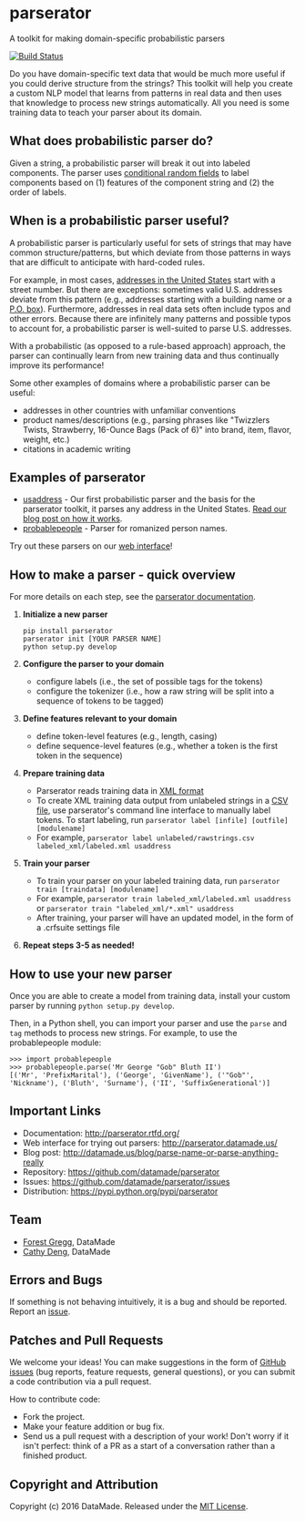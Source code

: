 parserator
==========
A toolkit for making domain-specific probabilistic parsers

[![Build Status](https://travis-ci.org/datamade/parserator.svg?branch=master)](https://travis-ci.org/datamade/parserator)

Do you have domain-specific text data that would be much more useful if you could derive structure from the strings? This toolkit will help you create a custom NLP model that learns from patterns in real data and then uses that knowledge to process new strings automatically. All you need is some training data to teach your parser about its domain.

## What does probabilistic parser do?
Given a string, a probabilistic parser will break it out into labeled components. The parser uses [conditional random fields](http://en.wikipedia.org/wiki/Conditional_random_field) to label components based on (1) features of the component string and (2) the order of labels.

## When is a probabilistic parser useful?
A probabilistic parser is particularly useful for sets of strings that may have common structure/patterns, but which deviate from those patterns in ways that are difficult to anticipate with hard-coded rules.

For example, in most cases, <a href="http://en.wikipedia.org/wiki/Address_(geography)#United_States">addresses in the United States</a> start with a street number. But there are exceptions: sometimes valid U.S. addresses deviate from this pattern (e.g., addresses starting with a building name or a [P.O. box](http://en.wikipedia.org/wiki/Post-office_box)). Furthermore, addresses in real data sets often include typos and other errors. Because there are infinitely many patterns and possible typos to account for, a probabilistic parser is well-suited to parse U.S. addresses.

With a probabilistic (as opposed to a rule-based approach) approach, the parser can continually learn from new training data and thus continually improve its performance!

Some other examples of domains where a probabilistic parser can be useful:
- addresses in other countries with unfamiliar conventions
- product names/descriptions (e.g., parsing phrases like "Twizzlers Twists, Strawberry, 16-Ounce Bags (Pack of 6)" into brand, item, flavor, weight, etc.)
- citations in academic writing

## Examples of parserator

* [usaddress](https://github.com/datamade/usaddress) - Our first probabilistic parser and the basis for the parserator toolkit, it parses any address in the United States. [Read our blog post on how it works](http://datamade.us/blog/parsing-addresses-with-usaddress).
* [probablepeople](https://github.com/datamade/probablepeople) - Parser for romanized person names.

Try out these parsers on our [web interface](http://parserator.datamade.us/)!

## How to make a parser - quick overview
For more details on each step, see the [parserator documentation](http://parserator.rtfd.org/).

1. **Initialize a new parser**

    ```
    pip install parserator
    parserator init [YOUR PARSER NAME]
    python setup.py develop
    ```

2. **Configure the parser to your domain**

    * configure labels (i.e., the set of possible tags for the tokens)
    * configure the tokenizer (i.e., how a raw string will be split into a sequence of tokens to be tagged)

3. **Define features relevant to your domain**
    * define token-level features (e.g., length, casing)
    * define sequence-level features (e.g., whether a token is the first token in the sequence)

4. **Prepare training data**
    * Parserator reads training data in [XML format](http://en.wikipedia.org/wiki/XML)
    * To create XML training data output from unlabeled strings in a [CSV file](http://en.wikipedia.org/wiki/Comma-separated_values), use parserator's command line interface to manually label tokens. To start labeling, run ```parserator label [infile] [outfile] [modulename]```
    * For example, ```parserator label unlabeled/rawstrings.csv labeled_xml/labeled.xml usaddress```

5. **Train your parser**
    * To train your parser on your labeled training data, run ```parserator train [traindata] [modulename]```
    * For example, ```parserator train labeled_xml/labeled.xml usaddress``` or ```parserator train "labeled_xml/*.xml" usaddress```
    * After training, your parser will have an updated model, in the form of a .crfsuite settings file

6. **Repeat steps 3-5 as needed!**

## How to use your new parser
Once you are able to create a model from training data, install your custom parser by running `python setup.py develop`.

Then, in a Python shell, you can import your parser and use the ```parse``` and ```tag``` methods to process new strings. For example, to use the probablepeople module:

```
>>> import probablepeople
>>> probablepeople.parse('Mr George "Gob" Bluth II')
[('Mr', 'PrefixMarital'), ('George', 'GivenName'), ('"Gob"', 'Nickname'), ('Bluth', 'Surname'), ('II', 'SuffixGenerational')]
```

## Important Links
* Documentation: http://parserator.rtfd.org/
* Web interface for trying out parsers: http://parserator.datamade.us/
* Blog post: http://datamade.us/blog/parse-name-or-parse-anything-really
* Repository: https://github.com/datamade/parserator
* Issues: https://github.com/datamade/parserator/issues
* Distribution: https://pypi.python.org/pypi/parserator


## Team

* [Forest Gregg](https://github.com/fgregg), DataMade
* [Cathy Deng](https://github.com/cathydeng), DataMade

## Errors and Bugs

If something is not behaving intuitively, it is a bug and should be reported.
Report an [issue](https://github.com/datamade/parserator/issues).

## Patches and Pull Requests
We welcome your ideas! You can make suggestions in the form of [GitHub issues](https://github.com/datamade/parserator/issues) (bug reports, feature requests, general questions), or you can submit a code contribution via a pull request.

How to contribute code:

- Fork the project.
- Make your feature addition or bug fix.
- Send us a pull request with a description of your work! Don't worry if it isn't perfect: think of a PR as a start of a conversation rather than a finished product.

## Copyright and Attribution

Copyright (c) 2016 DataMade. Released under the [MIT License](https://github.com/datamade/parserator/blob/master/LICENSE).
